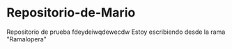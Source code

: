 # Repositorio-de-Mario
Repositorio de prueba
fdeydeiwqdewecdw
Estoy escribiendo desde la rama "Ramalopera"
